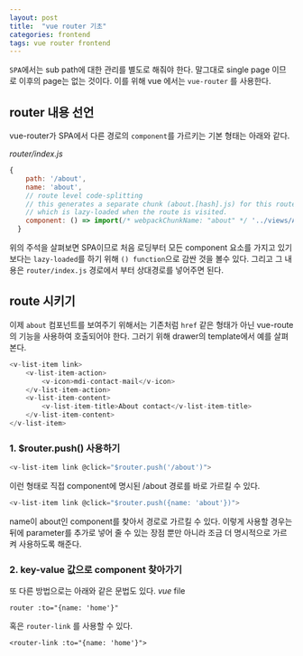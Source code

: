 ```yaml
---
layout: post
title:  "vue router 기초"
categories: frontend
tags: vue router frontend
---
```


`SPA`에서는 sub path에 대한 관리를 별도로 해줘야 한다. 말그대로 single page 이므로 이후의 page는 없는 것이다. 이를 위해 vue 에서는 `vue-router` 를 사용한다.

## router 내용 선언

vue-router가 SPA에서 다른 경로의 `component`를 가르키는 기본 형태는 아래와 같다.

*router/index.js*
```js
{
    path: '/about',
    name: 'about',
    // route level code-splitting
    // this generates a separate chunk (about.[hash].js) for this route
    // which is lazy-loaded when the route is visited.
    component: () => import(/* webpackChunkName: "about" */ '../views/About')
  }
```
위의 주석을 살펴보면 SPA이므로 처음 로딩부터 모든 component 요소를 가지고 있기보다는 `lazy-loaded`를 하기 위해 `() function`으로 감싼 것을 볼수 있다. 그리고 그 내용은 `router/index.js` 경로에서 부터 상대경로를 넣어주면 된다. 

## route 시키기
이제 `about` 컴포넌트를 보여주기 위해서는 기존처럼 `href` 같은 형태가 아닌 vue-route의 기능을 사용하여 호출되어야 한다. 그러기 위해 drawer의 template에서 예를 살펴본다.

```js
<v-list-item link>
    <v-list-item-action>
        <v-icon>mdi-contact-mail</v-icon>
    </v-list-item-action>
    <v-list-item-content>
        <v-list-item-title>About contact</v-list-item-title>
    </v-list-item-content>
</v-list-item>
```

### 1. $router.push() 사용하기
```js
<v-list-item link @click="$router.push('/about')">
```
이런 형태로 직접 component에 명시된 /about 경로를 바로 가르킬 수 있다.

```js
<v-list-item link @click="$router.push({name: 'about'})">
```
name이 about인 component를 찾아서 경로로 가르킬 수 있다. 이렇게 사용할 경우는 뒤에 parameter를 추가로 넣어 줄 수 있는 장점 뿐만 아니라 조금 더 명시적으로 가르켜 사용하도록 해준다.


### 2. key-value 값으로 component 찾아가기
또 다른 방법으로는 아래와 같은 문법도 있다.
*vue* file
```vue
router :to="{name: 'home'}"
```

혹은 `router-link` 를 사용할 수 있다.
```
<router-link :to="{name: 'home'}">
```